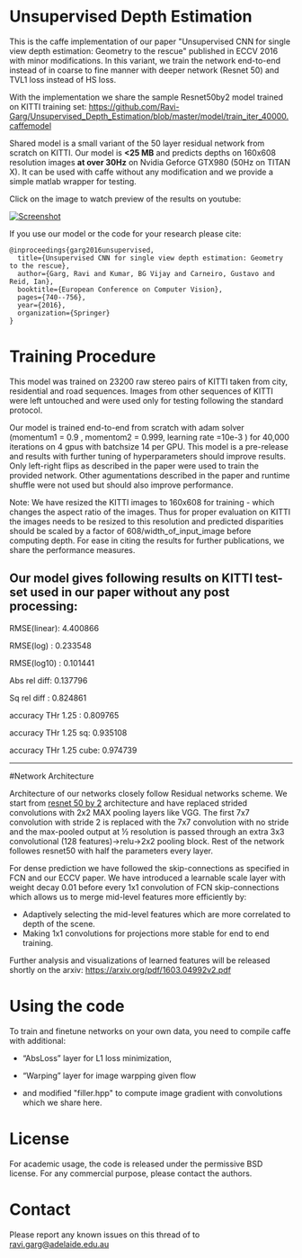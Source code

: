 # Unsupervised Depth Estimation

This is the caffe implementation of our paper "Unsupervised CNN for single view depth estimation: Geometry to the rescue" published in ECCV 2016 with minor modifications. In this variant, we train the network end-to-end instead of in coarse to fine manner with deeper network (Resnet 50) and TVL1 loss instead of HS loss. 

With the implementation we share the sample Resnet50by2 model trained on KITTI training set:
https://github.com/Ravi-Garg/Unsupervised_Depth_Estimation/blob/master/model/train_iter_40000.caffemodel


Shared model is a small variant of the 50 layer residual network from scratch on KITTI.
Our model is **<25 MB** and predicts depths on 160x608 resolution images **at over 30Hz** on Nvidia Geforce GTX980 (50Hz on TITAN X). It can be used with caffe without any modification and we provide a simple matlab wrapper for testing.

Click on the image to watch preview of the results on youtube:

[![Screenshot](https://img.youtube.com/vi/Fut885qvBvQ/0.jpg)](https://www.youtube.com/watch?v=Fut885qvBvQ)

If you use our model or the code for your research please cite:
```
@inproceedings{garg2016unsupervised,
  title={Unsupervised CNN for single view depth estimation: Geometry to the rescue},
  author={Garg, Ravi and Kumar, BG Vijay and Carneiro, Gustavo and Reid, Ian},
  booktitle={European Conference on Computer Vision},
  pages={740--756},
  year={2016},
  organization={Springer}
}
```

# Training Procedure
This model was trained on 23200 raw stereo pairs of KITTI taken from city, residential and road sequences. Images from other sequences of KITTI were left untouched and were used only for testing following the standard protocol.

Our model is trained end-to-end from scratch with adam solver (momentum1 = 0.9 , momentom2 = 0.999, learning rate =10e-3 ) for 40,000 iterations on 4 gpus with batchsize 14 per GPU. This model is a pre-release and results with further tuning of hyperparameters should improve results. Only left-right flips as described in the paper were used to train the provided network. Other agumentations described in the paper and runtime shuffle were not used but should also improve performance.

Note: We have resized the KITTI images to 160x608 for training - which changes the aspect ratio of the images. Thus for proper evaluation on KITTI the images needs to be resized to this resolution and predicted disparities should be scaled by a factor of 608/width_of_input_image before computing depth. For ease in citing the results for further publications, we share the performance measures.

Our model gives following results on KITTI test-set used in our paper without any post processing: 
---------------------------------------------------------------------

RMSE(linear):   4.400866

RMSE(log)   :   0.233548

RMSE(log10)   :   0.101441

Abs rel diff:   0.137796

Sq rel diff :   0.824861

accuracy THr 1.25 :   0.809765

accuracy THr 1.25 sq:   0.935108

accuracy THr 1.25 cube:   0.974739

---------------------------------------------------------------------


#Network Architecture

Architecture of our networks closely follow Residual networks scheme. We start from [resnet 50 by 2](https://github.com/jay-mahadeokar/pynetbuilder/tree/master/models/imagenet)
 architecture and have replaced strided convolutions with 2x2 MAX pooling layers like VGG. The first 7x7 convolution with stride 2 is replaced with the 7x7 convolution with no stride and the max-pooled output at ½ resolution is passed through an extra 3x3 convolutional (128 features)->relu->2x2 pooling block. Rest of the network followes resnet50 with half the parameters every layer.

For dense prediction we have followed the skip-connections as specified in FCN and our ECCV paper. 
We have introduced a learnable scale layer with weight decay 0.01 before every 1x1 convolution of FCN skip-connections which allows us to merge mid-level features more efficiently by:

* Adaptively selecting the mid-level features which are more correlated to depth of the scene.
* Making 1x1 convolutions for projections more stable for end to end training.

Further analysis and visualizations of learned features will be released shortly on the arxiv:
https://arxiv.org/pdf/1603.04992v2.pdf

# Using the code

To train and finetune networks on your own data, you need to compile caffe with additional:
* “AbsLoss” layer for L1 loss minimization, 

* “Warping” layer for image warpping given flow

* and modified "filler.hpp" to compute image gradient with convolutions which we share here.


# License
For academic usage, the code is released under the permissive BSD license. For any commercial purpose, please contact the authors.

# Contact
Please report any known issues on this thread of to ravi.garg@adelaide.edu.au


